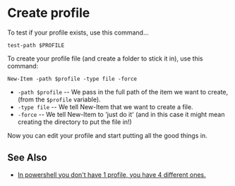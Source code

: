 ﻿# Create profile

To test if your profile exists, use this command...

    test-path $PROFILE

To create your profile file (and create a folder to stick it in), use this command:

    New-Item -path $profile -type file -force

 * `-path $profile` -- We pass in the full path of the item we want to create, (from the `$profile` variable).
 * `-type file` -- We tell New-Item that we want to create a file.
 * `-force` -- We tell New-Item to 'just do it' (and in this case it might mean creating the directory to put the file in!)

Now you can edit your profile and start putting all the good things in.

## See Also

 * [In powershell you don't have 1 profile, you have 4 different ones.](profile_4_different_ones.md)